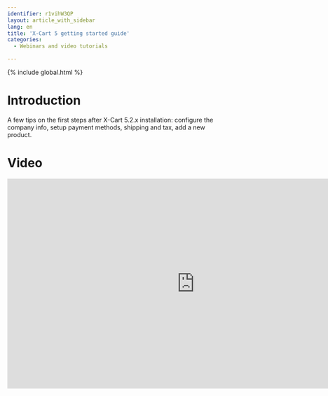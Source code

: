 ```yaml
---
identifier: r1vihW3QP
layout: article_with_sidebar
lang: en
title: 'X-Cart 5 getting started guide'
categories:
  - Webinars and video tutorials

---
```


{% include global.html %}

# Introduction

A few tips on the first steps after X-Cart 5.2.x installation: configure the company info, setup payment methods, shipping and tax, add a new product.

# Video

<iframe class="youtube-player" type="text/html" style="width: 853px; height: 480px" src="https://www.youtube.com/embed/lV-jyiNIfb8" frameborder="0"></iframe>